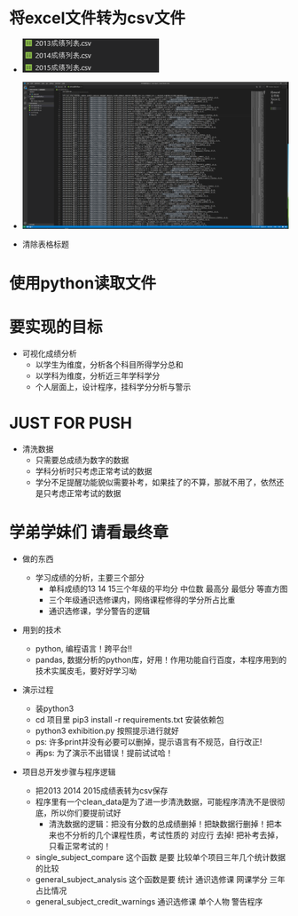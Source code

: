 # 将excel文件转为csv文件

* ![alt csv文件](./csv文件.png)


* ![alt csv内部](./csv内部文件.png)

* 清除表格标题

# 使用python读取文件


# 要实现的目标
- 可视化成绩分析
    - 以学生为维度，分析各个科目所得学分总和
    - 以学科为维度，分析近三年学科学分
    - 个人层面上，设计程序，挂科学分分析与警示


# JUST FOR PUSH

- 清洗数据
    - 只需要总成绩为数字的数据
    - 学科分析时只考虑正常考试的数据
    - 学分不足提醒功能貌似需要补考，如果挂了的不算，那就不用了，依然还是只考虑正常考试的数据


# 学弟学妹们 请看最终章

- 做的东西
    - 学习成绩的分析，主要三个部分
        - 单科成绩的13 14 15三个年级的平均分 中位数 最高分 最低分 等直方图
        - 三个年级通识选修课内，网络课程修得的学分所占比重
        - 通识选修课，学分警告的逻辑

- 用到的技术
    - python, 编程语言！跨平台!!
    - pandas, 数据分析的python库，好用！作用功能自行百度，本程序用到的技术实属皮毛，要好好学习呦

- 演示过程
    - 装python3
    - cd 项目里 pip3 install -r requirements.txt 安装依赖包
    - python3 exhibition.py 按照提示进行就好
    - ps: 许多print并没有必要可以删掉，提示语言有不规范，自行改正!
    - 再ps: 为了演示不出错误！提前试试哈！

- 项目总开发步骤与程序逻辑
    - 把2013 2014 2015成绩表转为csv保存
    - 程序里有一个clean_data是为了进一步清洗数据，可能程序清洗不是很彻底，所以你们要提前试好
        - 清洗数据的逻辑：把没有分数的总成绩删掉！把缺数据行删掉！把本来也不分析的几个课程性质，考试性质的 对应行 去掉! 把补考去掉，只看正常考试的！
    - single_subject_compare 这个函数 是要 比较单个项目三年几个统计数据的比较
    - general_subject_analysis 这个函数是要 统计 通识选修课 网课学分 三年 占比情况
    - general_subject_credit_warnings 通识选修课 单个人物 警告程序
